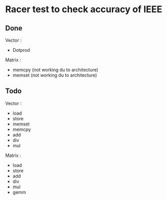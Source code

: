 # Racer test to check accuracy of IEEE

## Done
Vector : 
- Dotprod

Matrix :
- memcpy (not working du to architecture)
- memset (not working du to architecture)

## Todo
Vector :
- load
- store
- memset
- memcpy
- add
- div
- mul

Matrix :
- load
- store
- add
- div
- mul
- gemm
